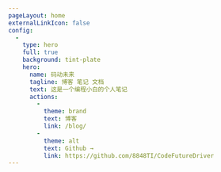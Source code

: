 ```yaml
---
pageLayout: home
externalLinkIcon: false
config:
  -
    type: hero
    full: true
    background: tint-plate
    hero:
      name: 码动未来
      tagline: 博客 笔记 文档
      text: 这是一个编程小白的个人笔记
      actions:
        -
          theme: brand
          text: 博客
          link: /blog/
        -
          theme: alt
          text: Github →
          link: https://github.com/8848TI/CodeFutureDriver
---
```


